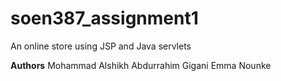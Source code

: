 # soen387_assignment1
An online store using JSP and Java servlets

**Authors**
Mohammad Alshikh
Abdurrahim Gigani
Emma Nounke
